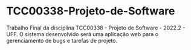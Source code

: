 # TCC00338-Projeto-de-Software
Trabalho Final da disciplina TCC00338 - Projeto de Software - 2022.2  - UFF. O sistema desenvolvido será uma aplicação web para o gerenciamento de bugs e tarefas de projeto. 
